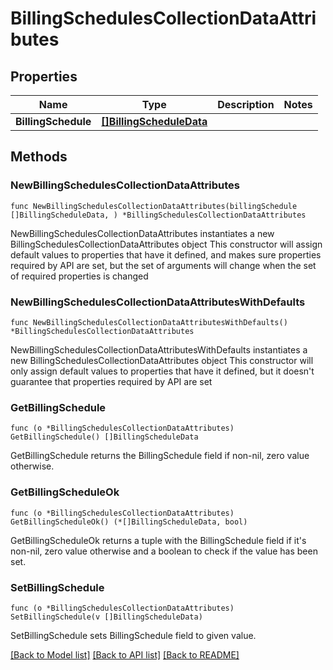 # BillingSchedulesCollectionDataAttributes

## Properties

Name | Type | Description | Notes
------------ | ------------- | ------------- | -------------
**BillingSchedule** | [**[]BillingScheduleData**](BillingScheduleData.md) |  | 

## Methods

### NewBillingSchedulesCollectionDataAttributes

`func NewBillingSchedulesCollectionDataAttributes(billingSchedule []BillingScheduleData, ) *BillingSchedulesCollectionDataAttributes`

NewBillingSchedulesCollectionDataAttributes instantiates a new BillingSchedulesCollectionDataAttributes object
This constructor will assign default values to properties that have it defined,
and makes sure properties required by API are set, but the set of arguments
will change when the set of required properties is changed

### NewBillingSchedulesCollectionDataAttributesWithDefaults

`func NewBillingSchedulesCollectionDataAttributesWithDefaults() *BillingSchedulesCollectionDataAttributes`

NewBillingSchedulesCollectionDataAttributesWithDefaults instantiates a new BillingSchedulesCollectionDataAttributes object
This constructor will only assign default values to properties that have it defined,
but it doesn't guarantee that properties required by API are set

### GetBillingSchedule

`func (o *BillingSchedulesCollectionDataAttributes) GetBillingSchedule() []BillingScheduleData`

GetBillingSchedule returns the BillingSchedule field if non-nil, zero value otherwise.

### GetBillingScheduleOk

`func (o *BillingSchedulesCollectionDataAttributes) GetBillingScheduleOk() (*[]BillingScheduleData, bool)`

GetBillingScheduleOk returns a tuple with the BillingSchedule field if it's non-nil, zero value otherwise
and a boolean to check if the value has been set.

### SetBillingSchedule

`func (o *BillingSchedulesCollectionDataAttributes) SetBillingSchedule(v []BillingScheduleData)`

SetBillingSchedule sets BillingSchedule field to given value.



[[Back to Model list]](../README.md#documentation-for-models) [[Back to API list]](../README.md#documentation-for-api-endpoints) [[Back to README]](../README.md)


